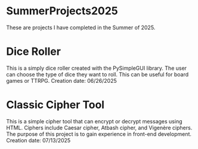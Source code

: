 # SummerProjects2025
These are projects I have completed in the Summer of 2025.

# Dice Roller
This is a simply dice roller created with the PySimpleGUI library. The user can choose the type of dice they want to roll. This can be useful for board games or TTRPG.
Creation date: 06/26/2025

# Classic Cipher Tool
This is a simple cipher tool that can encrypt or decrypt messages using HTML. Ciphers include Caesar cipher, Atbash cipher, and Vigenère ciphers. The purpose of this project is to gain experience in front-end development.
Creation date: 07/13/2025

